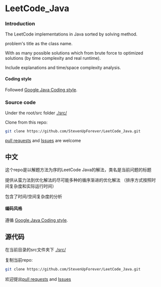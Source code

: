 # LeetCode_Java

### Introduction

The LeetCode implementations in Java sorted by solving method.

problem's title as the class name.

With as many possible solutions which from brute force to optimized solutions (by time complexity and real runtime).

Include explanations and time/space complexity analysis.

#### Coding style
Followed [Google Java Coding style](https://google.github.io/styleguide/javaguide.html).

### Source code 

Under the root/src folder [./src/](https://github.com/StevenUpForever/LeetCode_Java/tree/master/src)

Clone from this repo:

``` bash
git clone https://github.com/StevenUpForever/LeetCode_Java.git
```

[pull requests](https://github.com/StevenUpForever/LeetCode_Java/pulls) and [Issues](https://github.com/StevenUpForever/LeetCode_Java/issues) are welcome

## 中文

这个repo是以解题方法为序的LeetCode Java的解法，类名是当前问题的标题

提供从蛮力法到优化解法的尽可能多种的循序渐进的优化解法 （排序方式按照时间复杂度和实际运行时间）

包含了时间/空间复杂度的分析

#### 编码风格
遵循 [Google Java Coding style](https://google.github.io/styleguide/javaguide.html).

## 源代码 

在当前目录的src文件夹下 [./src/](https://github.com/StevenUpForever/LeetCode_Java/tree/master/src)

复制当前repo:

``` bash
git clone https://github.com/StevenUpForever/LeetCode_Java.git
```

欢迎提出[pull requests](https://github.com/StevenUpForever/LeetCode_Java/pulls) and [Issues](https://github.com/StevenUpForever/LeetCode_Java/issues)
